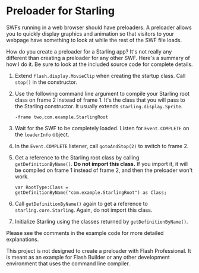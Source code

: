 # Preloader for Starling

SWFs running in a web browser should have preloaders. A preloader allows you to quickly display graphics and animation so that visitors to your webpage have something to look at while the rest of the SWF file loads.

How do you create a preloader for a Starling app? It's not really any different than creating a preloader for any other SWF. Here's a summary of how I do it. Be sure to look at the included source code for complete details.

1. Extend `flash.display.MovieClip` when creating the startup class. Call `stop()` in the constructor.

2. Use the following command line argument to compile your Starling root class on frame 2 instead of frame 1. It's the class that you will pass to the Starling constructor. It usually extends `starling.display.Sprite`.

	```
	-frame two,com.example.StarlingRoot
	```

3. Wait for the SWF to be completely loaded. Listen for `Event.COMPLETE` on the `loaderInfo` object.

4. In the `Event.COMPLETE` listener, call `gotoAndStop(2)` to switch to frame 2.

5. Get a reference to the Starling root class by calling `getDefinitionByName()`. **Do not import this class.** If you import it, it will be compiled on frame 1 instead of frame 2, and then the preloader won't work.

	```as3
	var RootType:Class = getDefinitionByName("com.example.StarlingRoot") as Class;
	```

6. Call `getDefinitionByName()` again to get a reference to `starling.core.Starling`. Again, do not import this class.

7. Initialize Starling using the classes returned by `getDefinitionByName()`.

Please see the comments in the example code for more detailed explanations.

This project is not designed to create a preloader with Flash Professional. It is meant as an example for Flash Builder or any other development environment that uses the command line compiler.